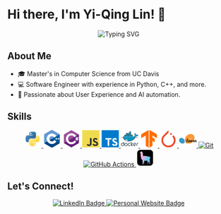# Hi there, I'm Yi-Qing Lin! 👋

<p align="center">
  <img src="https://readme-typing-svg.demolab.com?font=Fira+Code&size=24&pause=1000&color=3883F7&width=435&lines=Software+Engineer;AI+Automation+Enthusiast;" alt="Typing SVG" />
</p>

## About Me

- 🎓 Master's in Computer Science from UC Davis
- 💻 Software Engineer with experience in Python, C++, and more.
- 🚀 Passionate about User Experience and AI automation.


## Skills

<p align="center">
  <a href="https://www.python.org" target="_blank" rel="noreferrer">
    <img src="https://raw.githubusercontent.com/devicons/devicon/master/icons/python/python-original.svg" alt="Python" width="40" height="40"/>
  </a>
  <a href="https://www.cplusplus.com/" target="_blank" rel="noreferrer">
    <img src="https://raw.githubusercontent.com/devicons/devicon/master/icons/cplusplus/cplusplus-original.svg" alt="C++" width="40" height="40"/>
  </a>
  <a href="https://docs.microsoft.com/en-us/dotnet/csharp/" target="_blank" rel="noreferrer">
    <img src="https://raw.githubusercontent.com/devicons/devicon/master/icons/csharp/csharp-original.svg" alt="C#" width="40" height="40"/>
  </a>
  <a href="https://www.javascript.com" target="_blank" rel="noreferrer">
    <img src="https://raw.githubusercontent.com/devicons/devicon/master/icons/javascript/javascript-original.svg" alt="JavaScript" width="40" height="40"/>
  </a>
  <a href="https://www.typescriptlang.org/" target="_blank" rel="noreferrer">
    <img src="https://raw.githubusercontent.com/devicons/devicon/master/icons/typescript/typescript-original.svg" alt="TypeScript" width="40" height="40"/>
  </a>
  <a href="https://www.docker.com/" target="_blank" rel="noreferrer">
    <img src="https://raw.githubusercontent.com/devicons/devicon/master/icons/docker/docker-original-wordmark.svg" alt="Docker" width="40" height="40"/>
  </a>
  <a href="https://www.tensorflow.org/" target="_blank" rel="noreferrer">
    <img src="https://raw.githubusercontent.com/devicons/devicon/master/icons/tensorflow/tensorflow-original.svg" alt="TensorFlow" width="40" height="40"/>
  </a>
  <a href="https://pytorch.org/" target="_blank" rel="noreferrer">
    <img src="https://raw.githubusercontent.com/devicons/devicon/master/icons/pytorch/pytorch-original.svg" alt="PyTorch" width="40" height="40"/>
  </a>
  <a href="https://scikit-learn.org/" target="_blank" rel="noreferrer">
    <img src="https://raw.githubusercontent.com/devicons/devicon/master/icons/scikitlearn/scikitlearn-original.svg" alt="Scikit-Learn" width="40" height="40"/>
  </a>
  <a href="https://git-scm.com/" target="_blank" rel="noreferrer">
    <img src="https://www.vectorlogo.zone/logos/git-scm/git-scm-icon.svg" alt="Git" width="40" height="40"/>
  </a>
  <a href="https://github.com/features/actions" target="_blank" rel="noreferrer">
    <img src="https://www.vectorlogo.zone/logos/github/github-icon.svg" alt="GitHub Actions" width="40" height="40"/>
  </a>
   <a href="https://llamaindex.ai/" target="_blank" rel="noreferrer">
    <img src="https://raw.githubusercontent.com/run-llama/logos/main/LlamaSquareBlack.svg" alt="LlamaIndex" width="40" height="40"/>
  </a>
</p>


## Let's Connect!

<p align="center">
  <!-- LinkedIn -->
  <a href="https://www.linkedin.com/in/yi-qing-lin/" target="_blank" rel="noreferrer">
    <img src="https://img.shields.io/badge/LinkedIn-0A66C2?style=for-the-badge&logo=linkedin&logoColor=white" alt="LinkedIn Badge" style="transform: scale(1); transition: transform .2s;" onmouseover="this.style.transform='scale(1.1)';" onmouseout="this.style.transform='scale(1)';"/>
  </a>
 <!-- Personal Website -->
  <a href="https://www.yiqinglin.com/" target="_blank" rel="noreferrer">
    <img src="https://img.shields.io/badge/Website-8A2BE2?style=for-the-badge&logo=google-chrome&logoColor=white" alt="Personal Website Badge" style="transform: scale(1); transition: transform .2s;" onmouseover="this.style.transform='scale(1.1)';" onmouseout="this.style.transform='scale(1)';"/>
  </a>
